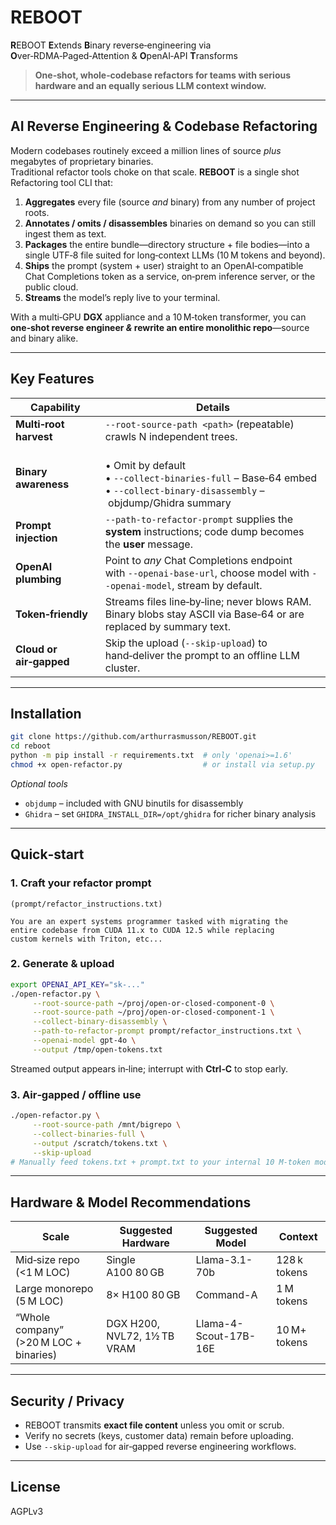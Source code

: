 # REBOOT  
**R**EBOOT **E**xtends **B**inary reverse‑engineering via **O**ver‑RDMA‑Paged‑Attention & **O**penAI‑API **T**ransforms  

> **One‑shot, whole‑codebase refactors for teams with serious hardware and an equally serious LLM context window.**

---

## AI Reverse Engineering & Codebase Refactoring

Modern codebases routinely exceed a million lines of source *plus* megabytes of proprietary binaries.  
Traditional refactor tools choke on that scale. **REBOOT** is a single shot Refactoring tool CLI that:

1. **Aggregates** every file (source *and* binary) from any number of project roots.  
2. **Annotates / omits / disassembles** binaries on demand so you can still ingest them as text.  
3. **Packages** the entire bundle—directory structure + file bodies—into a single UTF‑8 file suited
   for long‑context LLMs (10 M tokens and beyond).  
4. **Ships** the prompt (system + user) straight to an OpenAI‑compatible Chat Completions
   token as a service, on‑prem inference server, or the public cloud.  
5. **Streams** the model’s reply live to your terminal.  

With a multi‑GPU **DGX** appliance and a 10 M‑token transformer, you can **one‑shot reverse engineer
_&_ rewrite an entire monolithic repo**—source and binary alike.

---

## Key Features

| Capability | Details |
|------------|---------|
| **Multi‑root harvest** | `--root-source-path <path>` (repeatable) crawls N independent trees. |
| **Binary awareness** | <br>• Omit by default<br>• `--collect-binaries-full` – Base‑64 embed<br>• `--collect-binary-disassembly` – objdump/Ghidra summary |
| **Prompt injection** | `--path-to-refactor-prompt` supplies the **system** instructions; code dump becomes the **user** message. |
| **OpenAI plumbing** | Point to *any* Chat Completions endpoint with `--openai-base-url`, choose model with `--openai-model`, stream by default. |
| **Token‑friendly** | Streams files line‑by‑line; never blows RAM. Binary blobs stay ASCII via Base‑64 or are replaced by summary text. |
| **Cloud or air‑gapped** | Skip the upload (`--skip-upload`) to hand‑deliver the prompt to an offline LLM cluster. |

---

## Installation

```bash
git clone https://github.com/arthurrasmusson/REBOOT.git
cd reboot
python -m pip install -r requirements.txt  # only 'openai>=1.6'
chmod +x open-refactor.py                  # or install via setup.py
````

*Optional tools*

* `objdump` – included with GNU binutils for disassembly
* `Ghidra` – set `GHIDRA_INSTALL_DIR=/opt/ghidra` for richer binary analysis

---

## Quick‑start

### 1. Craft your refactor prompt

```text
(prompt/refactor_instructions.txt)

You are an expert systems programmer tasked with migrating the
entire codebase from CUDA 11.x to CUDA 12.5 while replacing
custom kernels with Triton, etc...
```

### 2. Generate & upload

```bash
export OPENAI_API_KEY="sk‑..."
./open-refactor.py \
     --root-source-path ~/proj/open-or-closed-component-0 \
     --root-source-path ~/proj/open-or-closed-component-1 \
     --collect-binary-disassembly \
     --path-to-refactor-prompt prompt/refactor_instructions.txt \
     --openai-model gpt-4o \
     --output /tmp/open‑tokens.txt
```

Streamed output appears in‐line; interrupt with **Ctrl‑C** to stop early.

### 3. Air‑gapped / offline use

```bash
./open-refactor.py \
     --root-source-path /mnt/bigrepo \
     --collect-binaries-full \
     --output /scratch/tokens.txt \
     --skip-upload
# Manually feed tokens.txt + prompt.txt to your internal 10 M‑token model
```

---

## Hardware & Model Recommendations

| Scale                                  | Suggested Hardware          | Suggested Model       | Context      |
| -------------------------------------- | --------------------------- | --------------------- | ------------ |
| Mid‑size repo (<1 M LOC)               | Single A100 80 GB           | Llama-3.1-70b         | 128 k tokens |
| Large monorepo (5 M LOC)               | 8× H100 80 GB               | Command-A             | 1 M tokens   |
| “Whole company” (>20 M LOC + binaries) | DGX H200, NVL72, 1½ TB VRAM | Llama-4-Scout-17B-16E | 10 M+ tokens |

---

## Security / Privacy

* REBOOT transmits **exact file content** unless you omit or scrub.
* Verify no secrets (keys, customer data) remain before uploading.
* Use `--skip-upload` for air‑gapped reverse engineering workflows.

---

## License

AGPLv3
